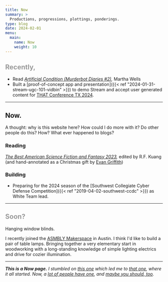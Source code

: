 ```yaml
---
title: Now
summary: >
  Productions, progressions, plottings, ponderings.
type: blog
date: 2024-02-01
menu:
  main:
    name: Now
    weight: 10
---
```


<h2 style="color: #999;">Recently,</h2>

- Read _[Artificial Condition (Murderbot Diaries #2)](https://bookshop.org/p/books/artificial-condition-martha-wells/9858231?ean=9781250186928),_ Martha Wells
- Built a [proof-of-concept app and presentation]({{< ref "2024-01-31-stream-ugc-101-vidbin" >}})
  to demo Stream and accept user generated content for
  [THAT Conference TX 2024](https://thatconference.com/activities/3mAv9hu2Z98Ht4Bd5GkB).

---

## Now.

A thought: why is this website here? How could I do more with it? Do other people
do this? How? What ever happened to blogs?

### Reading

_[The Best American Science Fiction and Fantasy 2023](https://www.goodreads.com/book/show/127654222-the-best-american-science-fiction-and-fantasy-2023),_
edited by R.F. Kuang (and hand-annotated as a Christmas gift by
[Evan Griffith](https://www.evangriffithbooks.com/))

### Building

- Preparing for the 2024 season of the
  [Southwest Collegiate Cyber Defense Competition]({{< ref "2019-04-02-southwest-ccdc" >}})
  as White Team lead.

---

<h2 style="color: #999;">Soon?</h2>

Hanging window blinds.

I recently joined the [ASMBLY Makerspace](https://asmbly.org/) in Austin. I
think I'd like to build a pair of table lamps. Bringing together a very
elementary start in woodworking with a long-standing knowledge of simple
lighting electrics and drive for cozier illumination.

---

_**This is a Now page.** I stumbled on [this one](https://taylor.town/now) which
led me to [that one](https://sive.rs/now), where it all started. Now,
a [lot of people have one](https://nownownow.com/), and
[maybe you should, too](https://sive.rs/nowff)._
